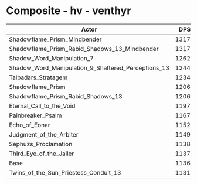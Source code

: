 # Composite - hv - venthyr
| Actor | DPS | Increase |
|---|:---:|:---:|
|Shadowflame_Prism_Mindbender|13170|15.86%|
|Shadowflame_Prism_Rabid_Shadows_13_Mindbender|13170|15.86%|
|Shadow_Word_Manipulation_7|12628|11.09%|
|Shadow_Word_Manipulation_9_Shattered_Perceptions_13|12444|9.47%|
|Talbadars_Stratagem|12345|8.60%|
|Shadowflame_Prism|12067|6.16%|
|Shadowflame_Prism_Rabid_Shadows_13|12066|6.14%|
|Eternal_Call_to_the_Void|11977|5.36%|
|Painbreaker_Psalm|11676|2.72%|
|Echo_of_Eonar|11528|1.41%|
|Judgment_of_the_Arbiter|11495|1.12%|
|Sephuzs_Proclamation|11389|0.19%|
|Third_Eye_of_the_Jailer|11371|0.03%|
|Base|11367|0.00%|
|Twins_of_the_Sun_Priestess_Conduit_13|11319|-0.43%|
